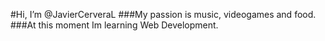 #Hi, I’m @JavierCerveraL
###My passion is music, videogames and food.
###At this moment Im learning Web Development.

